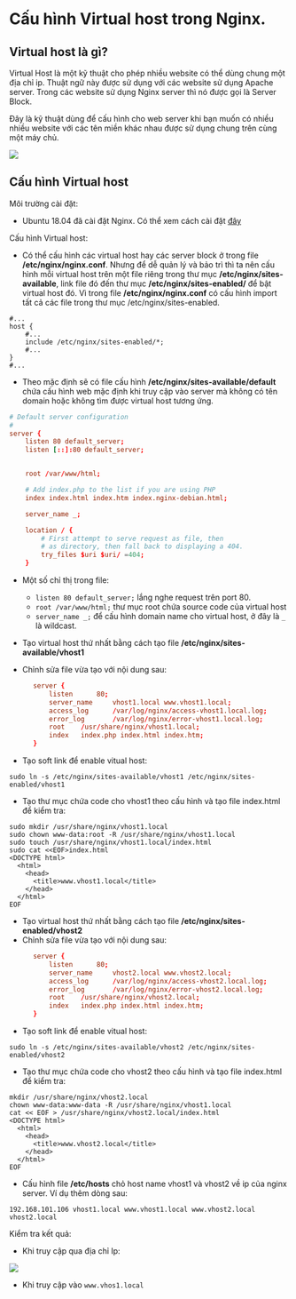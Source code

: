 # Cấu hình Virtual host trong Nginx.


## Virtual host là gì?

Virtual Host là một kỹ thuật cho phép nhiều website có thể dùng chung một địa chỉ ip. Thuật ngữ này được sử dụng với các website sử dụng Apache server. Trong các website sử dụng Nginx server thì nó được gọi là Server Block.

Đây là kỹ thuật dùng để cấu hình cho web server khi bạn muốn có nhiều nhiều website với các tên miền khác nhau được sử dụng chung trên cùng một máy chủ.

![](https://i.imgur.com/6oML8OM.png)



## Cấu hình Virtual host

Môi trường cài đặt:
- Ubuntu 18.04 đã cài đặt Nginx. Có thể xem cách cài đặt [đây](./02.Install_NGINX.md)

Cấu hình Virtual host:
- Có thể cấu hình các virtual host hay các server block ở trong file **/etc/nginx/nginx.conf**. Nhưng để dễ quản lý và bảo trì thì ta nên cấu hình mỗi virtual host trên một file riêng trong thư mục **/etc/nginx/sites-available**, link file đó đến thư mục **/etc/nginx/sites-enabled/** để bật virtual host đó. Vì trong file **/etc/nginx/nginx.conf** có cấu hình import tất cả các file trong thư mục /etc/nginx/sites-enabled.
```
#...
host {
    #...
    include /etc/nginx/sites-enabled/*;
    #...
}
#...
```

- Theo mặc định sẽ có file cấu hình **/etc/nginx/sites-available/default** chứa cấu hình web mặc định khi truy cập vào server mà không có tên domain hoặc không tìm được virtual host tương ứng.
```conf
# Default server configuration
#
server {
	listen 80 default_server;
	listen [::]:80 default_server;


	root /var/www/html;

	# Add index.php to the list if you are using PHP
	index index.html index.htm index.nginx-debian.html;

	server_name _;

	location / {
		# First attempt to serve request as file, then
		# as directory, then fall back to displaying a 404.
		try_files $uri $uri/ =404;
	}

```
- Một số chỉ thị trong file:
    - `listen 80 default_server;` lắng nghe request trên port 80.
    - `root /var/www/html;` thư mục root chứa source code của virtual host
    - `server_name _;` để cấu hình domain name cho virtual host, ở đây là `_` là wildcast.

- Tạo virtual host thứ nhất bằng cách tạo file **/etc/nginx/sites-available/vhost1**
- Chỉnh sửa file vừa tạo với nội dung sau:
```conf
      server {
          listen      80;
          server_name     vhost1.local www.vhost1.local;
          access_log      /var/log/nginx/access-vhost1.local.log;
          error_log       /var/log/nginx/error-vhost1.local.log;
          root    /usr/share/nginx/vhost1.local;
          index   index.php index.html index.htm;
      }
```

- Tạo soft link để enable vitual host:
```
sudo ln -s /etc/nginx/sites-available/vhost1 /etc/nginx/sites-enabled/vhost1
```

- Tạo thư mục chứa code cho vhost1 theo cấu hình và tạo file index.html để kiểm tra:
```
sudo mkdir /usr/share/nginx/vhost1.local
sudo chown www-data:root -R /usr/share/nginx/vhost1.local
sudo touch /usr/share/nginx/vhost1.local/index.html 
sudo cat <<EOF>index.html
<DOCTYPE html>
  <html>
    <head>
      <title>www.vhost1.local</title>
    </head>
  </html>
EOF
```


- Tạo virtual host thứ nhất bằng cách tạo file **/etc/nginx/sites-enabled/vhost2**
- Chỉnh sửa file vừa tạo với nội dung sau:
```conf
      server {
          listen      80;
          server_name     vhost2.local www.vhost2.local;
          access_log      /var/log/nginx/access-vhost2.local.log;
          error_log       /var/log/nginx/error-vhost2.local.log;
          root    /usr/share/nginx/vhost2.local;
          index   index.php index.html index.htm;
      }
```
- Tạo soft link để enable vitual host:
```
sudo ln -s /etc/nginx/sites-available/vhost2 /etc/nginx/sites-enabled/vhost2
```

- Tạo thư mục chứa code cho vhost2 theo cấu hình và tạo file index.html để kiểm tra:
```
mkdir /usr/share/nginx/vhost2.local
chown www-data:www-data -R /usr/share/nginx/vhost1.local 
cat << EOF > /usr/share/nginx/vhost2.local/index.html
<DOCTYPE html>
  <html>
    <head>
      <title>www.vhost2.local</title>
    </head>
  </html>
EOF
```


- Cấu hình file **/etc/hosts** chỏ host name vhost1 và vhost2 về ip  của nginx server.
Ví dụ thêm dòng sau:

```
192.168.101.106 vhost1.local www.vhost1.local www.vhost2.local vhost2.local
```

Kiểm tra kết quả:
- Khi truy cập qua địa chỉ Ip:

![](https://i.imgur.com/6DOCYcp.png)

- Khi truy cập vào `www.vhos1.local`

